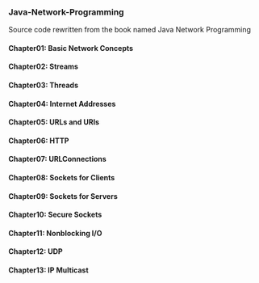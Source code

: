 ### Java-Network-Programming
Source code rewritten from the book named Java Network Programming

#### Chapter01: Basic Network Concepts
#### Chapter02: Streams
#### Chapter03: Threads
#### Chapter04: Internet Addresses
#### Chapter05: URLs and URIs
#### Chapter06: HTTP
#### Chapter07: URLConnections
#### Chapter08: Sockets for Clients
#### Chapter09: Sockets for Servers
#### Chapter10: Secure Sockets
#### Chapter11: Nonblocking I/O
#### Chapter12: UDP
#### Chapter13: IP Multicast
